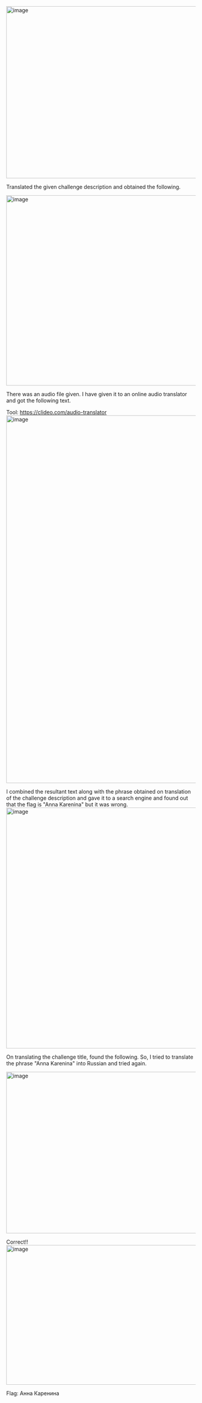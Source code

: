<img width="1114" height="456" alt="image" src="https://github.com/user-attachments/assets/490c833a-07c8-4d40-ba9f-a90652b7f307" />


Translated the given challenge description and obtained the following.

<img width="851" height="504" alt="image" src="https://github.com/user-attachments/assets/8645415c-ce9d-4ae4-91e4-c86f5bb0b731" />

There was an audio file given. I have given it to an online audio translator and got the following text.

Tool: https://clideo.com/audio-translator
<img width="1919" height="974" alt="image" src="https://github.com/user-attachments/assets/5275cba5-13e4-4bda-befc-578db333050e" />

I combined the resultant text along with the phrase obtained on translation of the challenge description and gave it to a search engine and found out that the flag is "Anna Karenina" but it was wrong.
<img width="1307" height="638" alt="image" src="https://github.com/user-attachments/assets/e6ce5af6-55e6-4d44-97df-b5268f8e3ed1" />

On translating the challenge title, found the following. So, I tried to translate the phrase "Anna Karenina" into Russian and tried again.

<img width="862" height="428" alt="image" src="https://github.com/user-attachments/assets/2ea9fba5-4386-466e-896f-6d66acf9113f" />

Correct!!
<img width="872" height="370" alt="image" src="https://github.com/user-attachments/assets/44c58ed8-1f74-4c99-be2a-f23d215837f2" />

Flag: Анна Каренина
